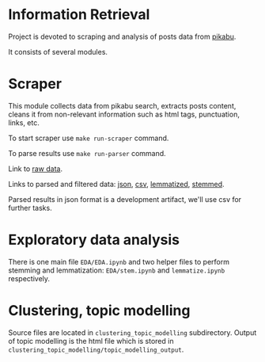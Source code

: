 # Information Retrieval
Project is devoted to scraping and analysis of posts data from [pikabu](https://pikabu.ru/).

It consists of several modules.

# Scraper
This module collects data from pikabu search, extracts posts content, cleans it from non-relevant information such as 
html tags, punctuation, links, etc.

To start scraper use `make run-scraper` command.

To parse results use `make run-parser` command.

Link to [raw data](https://drive.google.com/file/d/1wks28mEpYz0mcH7P5NFgkbmqD_Lr8e6g/view?usp=sharing).

Links to parsed and filtered data:
[json](https://drive.google.com/file/d/13SpMgAgtzSgak1HAetFyosJ-Ufb3buL1/view?usp=sharing), 
[csv](https://drive.google.com/file/d/1LIPOZzUMQU9jlSAoHAco0Bve_BZp_LDb/view?usp=sharing),
[lemmatized](https://drive.google.com/file/d/1jWbpg2myxov-xp_I5Qpa-GTnU--RtgEY/view?usp=sharing),
[stemmed](https://drive.google.com/file/d/1K4W5FSXAbm2CEw4epmkAUXv12uY9msI-/view?usp=sharing).

Parsed results in json format is a development artifact, we'll use csv for further tasks.
# Exploratory data analysis
There is one main file `EDA/EDA.ipynb` and two helper files to perform stemming and lemmatization: `EDA/stem.ipynb` and 
`lemmatize.ipynb` respectively.

# Clustering, topic modelling
Source files are located in `clustering_topic_modelling` subdirectory. Output of topic modelling is the html file which 
is stored in `clustering_topic_modelling/topic_modelling_output`.
